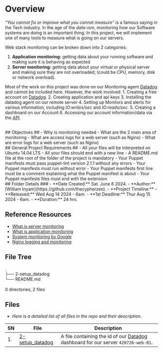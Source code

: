 # Overview #
*“You cannot fix or improve what you cannot measure”* is a famous saying in the Tech industry. In the age of the *data-ism*, monitoring how our Software systems are doing is an important thing. In this project, we will implement one of many tools to measure what is going on our servers.

Web stack monitoring can be broken down into 2 categories:

1. **Application monitoring:** getting data about your running software and making sure it is behaving as expected
2. **Server monitoring:** getting data about your virtual or physical server and making sure they are not overloaded; (could be CPU, memory, disk or network overload).

Most of the work on this project was done on our Monitoring agent [Datadog](https://www.datadoghq.com/) and cannot be included here. However, the work involved:
    1. Creating a free account on [Datadog](https://www.datadoghq.com/).
    2. Creating application and api keys
    3. Installing the datadog agent on our remote server
    4. Setting up Monitors and alerts for various information, including *IO:writes/sec* and *IO:reads/sec*.
    5. Creating a dashboard on our Account
    6. Accessing our account information/data via the [API](api.datadog.hq).

<br/>
## Objectives ##
- Why is monitoring needed
- What are the 2 main area of monitoring
- What are access logs for a web server (such as Nginx)
- What are error logs for a web server (such as Nginx)

<br/>
## General Project Requirements ##
- All your files will be interpreted on Ubuntu 14.04 LTS
- All your files should end with a new line
- A README.md file at the root of the folder of the project is mandatory
- Your Puppet manifests must pass puppet-lint version 2.1.1 without any errors
- Your Puppet manifests must run without error
- Your Puppet manifests first line must be a comment explaining what the Puppet manifest is about
- Your Puppet manifests files must end with the extension

<br/>
## Folder Details ###
- **Date Created:** Sat. June 8 2024.
- **Author:** [William Inyam](https.//github.com/thecypherzen).
- **Project Timeline:**
  - **Released:** Wed Aug 14 2024 - 6am.
  - **1st Deadline:** Thur Aug 15 2024 - 6am.
  - **Duration:** 24 hrs.


## Reference Resources ##
- [What is server monitoring](https://www.sumologic.com/glossary/server-monitoring/)
- [What is application monitoring](https://en.wikipedia.org/wiki/Application_performance_management)
- [System monitoring by Google](https://sre.google/sre-book/monitoring-distributed-systems/)
- [Nginx logging and monitoring](https://docs.nginx.com/nginx/admin-guide/monitoring/logging/)

## File Tree ##
.<br/>
├── 2-setup_datadog<br/>
└── README.md<br/>
<br/>
0 directories, 2 files
<br/>

## Files ###
- *Here is a detailed list of all files in the repo and their description*.

| SN | File | Description                                   |
|----|------|-----------------------------------------------|
| 1. | [2-setup_datadog](https://github.com/thecypherzen/alx-system_engineering-devops/blob/main/0x18-webstack_monitoring/2-setup_datadog) | A file containing the id of our [Datadog](https://www.datadoghq.com/) dashboard for our server `420726-web-01`.|
